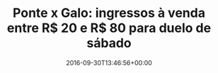 ---
layout: post
title: "Ponte x Galo: ingressos à venda entre R$ 20 e R$ 80 para duelo de sábado"
date: 2016-09-30T13:46:56+00:00
external_link: "http://globoesporte.globo.com/sp/campinas-e-regiao/futebol/brasileirao-serie-a/noticia/2016/09/ponte-x-galo-ingressos-venda-entre-r-20-e-r-80-para-duelo-de-sabado.html"
categories: news globo.com
---